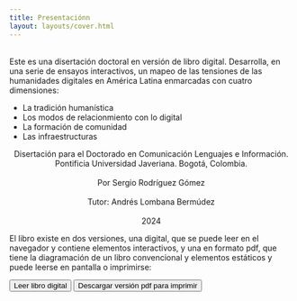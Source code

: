 ```yaml
---
title: Presentaciónn
layout: layouts/cover.html
---
```


<section class="single-page">
  <br/>
  Este es una disertación doctoral en versión de libro digital. Desarrolla, en una serie de ensayos interactivos, un mapeo de las tensiones de las humanidades digitales en América Latina enmarcadas con cuatro dimensiones: 
  
  - La tradición humanística
  - Los modos de relacionmiento con lo digital
  - La formación de comunidad
  - Las infraestructuras

  <div style="text-align: center;">Disertación para el Doctorado en Comunicación Lenguajes e Información. Pontificia Universidad Javeriana. Bogotá, Colombia.</div>
  <br/>
  <div style="text-align: center;">
    Por Sergio Rodríguez Gómez
  </div>
  <br/>
  <div style="text-align: center;">Tutor: Andrés Lombana Bermúdez</div>
  <br/>
  <div style="text-align: center;">2024</div>

  El libro existe en dos versiones, una digital, que se puede leer en el navegador y contiene elementos interactivos, y una en formato pdf, que tiene la diagramación de un libro convencional y elementos estáticos y puede leerse en pantalla o imprimirse:

  <div class="version-buttons overline"><a href="{{ navigation.next.href }}">
    <button>Leer libro digital</button></a>
    <button onclick="(() => {alert('¡ya casi!')})()">Descargar versión pdf para imprimir</button>
  </div>

</section>